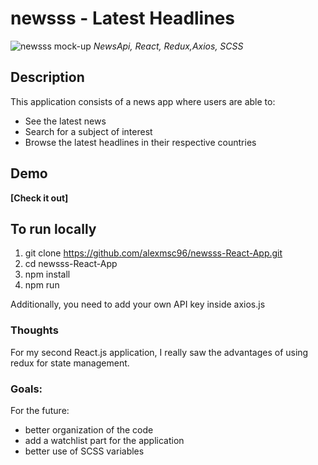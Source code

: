 # newsss - Latest Headlines
![newsss mock-up](https://user-images.githubusercontent.com/62430558/115125710-a380ae00-9fd2-11eb-9b95-5f63f8d2dc37.png)
_NewsApi, React, Redux,Axios, SCSS_

## Description

This application consists of a news app where users are able to:
- See the latest news
- Search for a subject of interest
- Browse the latest headlines in their respective countries

## Demo

**[Check it out]**

## To run locally

1. git clone https://github.com/alexmsc96/newsss-React-App.git
2. cd newsss-React-App
3. npm install 
4. npm run

Additionally, you need to add your own API key inside axios.js

### Thoughts

For my second React.js application, I really saw the advantages of using redux for state management.

### Goals:
For the future: 

- better organization of the code
- add a watchlist part for the application
- better use of SCSS variables
